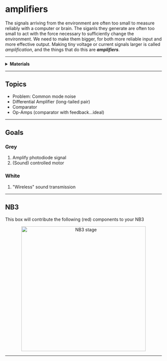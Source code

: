 # amplifiers

The signals arriving from the environment are often too small to measure reliably with a computer or brain. The siganls they generate are often too small to act with the force necessary to sufficiently change the environment. We need to make them bigger, for both more reliable input and more effective output. Making tiny voltage or current signals larger is called *amplification*, and the things that do this are ***amplifiers***.

----

<details><summary><b>Materials</b></summary><p>

Contents|Description| # |Data|Link|
:-------|:----------|:-:|:--:|:--:|
LM741|OpAmp|1|[-D-](_data/datasheets/IRF510.pdf)|[-L-](https://uk.farnell.com/vishay/irf510pbf/mosfet-n-100v-5-6a-to-220ab/dp/1653658)|Active|5|5|3
LM386N-4/NOPB|Audio-Amp|2|[-D-](_data/datasheets/IRF510.pdf)|[-L-](https://uk.farnell.com/vishay/irf510pbf/mosfet-n-100v-5-6a-to-220ab/dp/1653658)|Active|5|5|3

</p></details>

----

## Topics

- Problem: Common mode noise
- Differential Amplifier (long-tailed pair)
- Comparator
- Op-Amps (comparator with feedback...ideal)

----

## Goals

### Grey

1. Amplify photodiode signal
2. (Sound) controlled motor

### White

1. "Wireless" sound transmission


----

## NB3

This box will contribute the following (red) components to your NB3

<p align="center">
<img src="_data/images/NB3_amplifiers.png" alt="NB3 stage" width="400" height="400">
<p>

----
